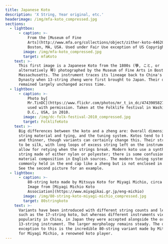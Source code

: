 ```yaml
---
title: Japanese Koto
description: 'X String, Year original, etc.'
headerimage: /img/mfa-koto_compressed.jpg
sections:
  - lightbox:
      - caption: >-
          From the [Museum of Fine
          Arts](http://www.mfa.org/collections/object/zither-koto-446207),
          Boston, MA, USA. Used under Fair Use exception of US Copyright law.
        image: /img/mfa-koto_compressed.jpg
        target: mfaKoto
    text: >-
      This first image is a Japanese Koto from the 1800s (箏, こと, or
      alternatively 琴) photographed by the Museum of Fine Arts in Boston,
      Massachusetts. The instrument traces its lineage back to China's Tang
      Dynasty when 13-string zheng were first brought to Japan. Their design has
      remained largely unchanged across time.
  - lightbox:
      - caption: >-
          Photo by[
          Mr.TinDC](https://www.flickr.com/photos/mr_t_in_dc/4743905827/in/photostream/)
          used with permission. Taken at the Folklife festival in Washington
          D.C., USA, in 2010.
        image: /img/dc-folk-festival-2010_compressed.jpg
        target: FolklifeKoto
    text: >-
      Big differences between the koto and a zheng are: Overall dimensions,
      string material and tying, and the tuning system. Kotos tend to be longer
      and thinner, though variants can certainly change this. Their strings used
      to be silk, with long loops of excess string left on the instrument to
      allow for retying when the strings break. Modern koto use a synthetic
      string made of either nylon or polyester; there is some confusion on its
      material composition in English sources. The modern tuning system is
      commonly held in the end cap like a zheng but is not enclosed in a box.
      See the second picture for an example.
  - lightbox:
      - caption: >-
          80-string koto made by Mitsuya Koto for Miyagi Michio, circa 1929.
          Image from [Miyagi Michio Koto
          Association](https://www.miyagikai.gr.jp/eng-michio)
        image: /img/80-string-koto-miyagi-michio_compressed.jpg
        target: 80stringkoto
    text: >-
      Variants have been introduced with different string counts and lengths
      such as the 17-string koto, but whereas different instruments vied for
      popularity in China, in Japan they were accepted alongside the original
      13-string instrument. The larger morphology remains steady. The one
      exception to this is the incredible 80-string variant made by Mitsuya Koto
      for Miyagi Michio, a renowned koto player.
---
```


